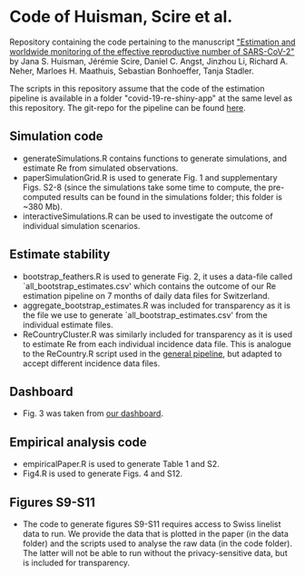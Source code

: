 # Code of Huisman, Scire et al.

Repository containing the code pertaining to the manuscript ["Estimation and worldwide monitoring of the effective reproductive number of SARS-CoV-2"](https://doi.org/10.1101/2020.11.26.20239368) by Jana S. Huisman,  Jérémie Scire, Daniel C. Angst,  Jinzhou Li, Richard A. Neher, Marloes H.  Maathuis, Sebastian Bonhoeffer, Tanja Stadler.

The scripts in this repository assume that the code of the estimation pipeline is available in a folder "covid-19-re-shiny-app" at the same level as this repository. The git-repo for the pipeline can be found [here](https://github.com/covid-19-Re/shiny-dailyRe).  

## Simulation code
- generateSimulations.R contains functions to generate simulations, and estimate Re from simulated observations.
- paperSimulationGrid.R is used to generate Fig. 1 and supplementary Figs. S2-8 (since the simulations take some time to compute, the pre-computed results can be found in the simulations folder; this folder is ~380 Mb).
- interactiveSimulations.R can be used to investigate the outcome of individual simulation scenarios. 

## Estimate stability
- bootstrap_feathers.R is used to generate Fig. 2, it uses a data-file called `all_bootstrap_estimates.csv' which contains the outcome of our Re estimation pipeline on 7 months of daily data files for Switzerland.
- aggregate_bootstrap_estimates.R was included for transparency as it is the file we use to generate `all_bootstrap_estimates.csv' from the individual estimate files.
- ReCountryCluster.R was similarly included for transparency as it is used to estimate Re from each individual incidence data file. This is analogue to the ReCountry.R script used in the [general pipeline](https://github.com/covid-19-Re/shiny-dailyRe), but adapted to accept different incidence data files.

## Dashboard
- Fig. 3 was taken from [our dashboard](https://ibz-shiny.ethz.ch/covid-19-re-international/).

## Empirical analysis code
- empiricalPaper.R is used to generate Table 1 and S2.
- Fig4.R is used to generate Figs. 4 and S12.

## Figures S9-S11
- The code to generate figures S9-S11 requires access to Swiss linelist data to run. We provide the data that is plotted in the paper (in the data folder) and the scripts used to analyse the raw data (in the code folder). The latter will not be able to run without the privacy-sensitive data, but is included for transparency.

